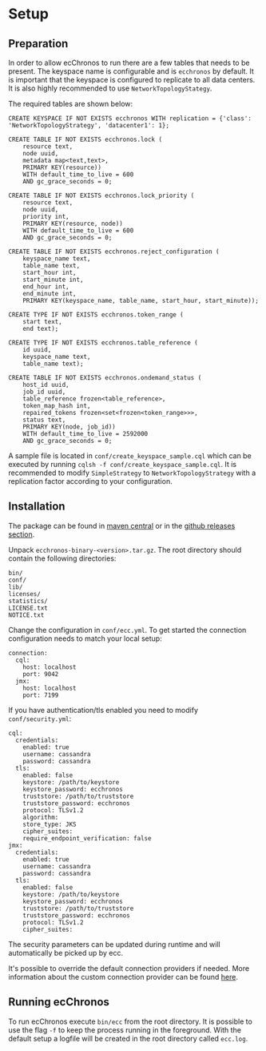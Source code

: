 # Setup

## Preparation

In order to allow ecChronos to run there are a few tables that needs to be present.
The keyspace name is configurable and is `ecchronos` by default.
It is important that the keyspace is configured to replicate to all data centers.
It is also highly recommended to use `NetworkTopologyStategy`.

The required tables are shown below:
```
CREATE KEYSPACE IF NOT EXISTS ecchronos WITH replication = {'class': 'NetworkTopologyStrategy', 'datacenter1': 1};

CREATE TABLE IF NOT EXISTS ecchronos.lock (
    resource text,
    node uuid,
    metadata map<text,text>,
    PRIMARY KEY(resource))
    WITH default_time_to_live = 600
    AND gc_grace_seconds = 0;

CREATE TABLE IF NOT EXISTS ecchronos.lock_priority (
    resource text,
    node uuid,
    priority int,
    PRIMARY KEY(resource, node))
    WITH default_time_to_live = 600
    AND gc_grace_seconds = 0;

CREATE TABLE IF NOT EXISTS ecchronos.reject_configuration (
    keyspace_name text,
    table_name text,
    start_hour int,
    start_minute int,
    end_hour int,
    end_minute int,
    PRIMARY KEY(keyspace_name, table_name, start_hour, start_minute));

CREATE TYPE IF NOT EXISTS ecchronos.token_range (
    start text,
    end text);

CREATE TYPE IF NOT EXISTS ecchronos.table_reference (
    id uuid,
    keyspace_name text,
    table_name text);

CREATE TABLE IF NOT EXISTS ecchronos.ondemand_status (
    host_id uuid,
    job_id uuid,
    table_reference frozen<table_reference>,
    token_map_hash int,
    repaired_tokens frozen<set<frozen<token_range>>>,
    status text,
    PRIMARY KEY(node, job_id))
    WITH default_time_to_live = 2592000
    AND gc_grace_seconds = 0;
```

A sample file is located in `conf/create_keyspace_sample.cql` which can be executed by running `cqlsh -f conf/create_keyspace_sample.cql`.
It is recommended to modify `SimpleStrategy` to `NetworkTopologyStrategy` with a replication factor according to your configuration.

## Installation

The package can be found in
[maven central](https://mvnrepository.com/artifact/com.ericsson.bss.cassandra.ecchronos/ecchronos-binary)
or in the [github releases section](https://github.com/Ericsson/ecchronos/releases).

Unpack `ecchronos-binary-<version>.tar.gz`.
The root directory should contain the following directories:
```
bin/
conf/
lib/
licenses/
statistics/
LICENSE.txt
NOTICE.txt
```

Change the configuration in `conf/ecc.yml`.
To get started the connection configuration needs to match your local setup:

```
connection:
  cql:
    host: localhost
    port: 9042
  jmx:
    host: localhost
    port: 7199
```

If you have authentication/tls enabled you need to modify `conf/security.yml`:

```
cql:
  credentials:
    enabled: true
    username: cassandra
    password: cassandra
  tls:
    enabled: false
    keystore: /path/to/keystore
    keystore_password: ecchronos
    truststore: /path/to/truststore
    truststore_password: ecchronos
    protocol: TLSv1.2
    algorithm:
    store_type: JKS
    cipher_suites:
    require_endpoint_verification: false
jmx:
  credentials:
    enabled: true
    username: cassandra
    password: cassandra
  tls:
    enabled: false
    keystore: /path/to/keystore
    keystore_password: ecchronos
    truststore: /path/to/truststore
    truststore_password: ecchronos
    protocol: TLSv1.2
    cipher_suites:
```

The security parameters can be updated during runtime and will automatically be picked up by ecc.

It's possible to override the default connection providers if needed.
More information about the custom connection provider can be found [here](STANDALONE.md).

## Running ecChronos

To run ecChronos execute `bin/ecc` from the root directory.
It is possible to use the flag `-f` to keep the process running in the foreground.
With the default setup a logfile will be created in the root directory called `ecc.log`.
